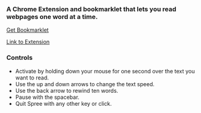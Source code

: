### A Chrome Extension and bookmarklet that lets you read webpages one word at a time.

[Get Bookmarklet](http://wpears.github.io/spree)

[Link to Extension](https://chrome.google.com/webstore/detail/spree/aehoaolhojlmaidnfkhdghceloolfojk)

### Controls

* Activate by holding down your mouse for one second over the text you want to read.
* Use the up and down arrows to change the text speed.
* Use the back arrow to rewind ten words.
* Pause with the spacebar.
* Quit Spree with any other key or click.
